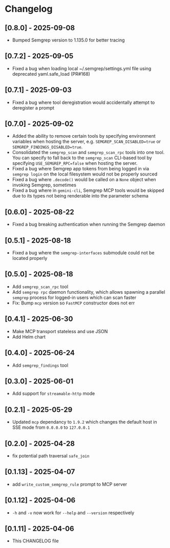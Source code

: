 # Changelog

## [0.8.0] - 2025-09-08
- Bumped Semgrep version to 1.135.0 for better tracing


## [0.7.2] - 2025-09-05
- Fixed a bug when loading local ~/.semgrep/settings.yml file using deprecated
  yaml.safe_load (PR#168)

## [0.7.1] - 2025-09-03
- Fixed a bug where tool deregistration would accidentally
  attempt to deregister a prompt

## [0.7.0] - 2025-09-02
- Added the ability to remove certain tools by specifying environment variables
  when hosting the server, e.g. `SEMGREP_SCAN_DISABLED=true` or `SEMGREP_FINDINGS_DISABLED=true`.
- Consolidated the `semgrep_scan` and `semgrep_scan_rpc` tools into one tool. You
  can specify to fall back to the `semgrep_scan` CLI-based tool by specifying `USE_SEMGREP_RPC=false`
  when hosting the server.
- Fixed a bug where Semgrep app tokens from being logged in via `semgrep login` on the local filesystem
  would not be properly sourced
- Fixed a bug where `.decode()` would be called on a `None` object when invoking Semgrep, sometimes
- Fixed a bug where in `gemini-cli`, Semgrep MCP tools would be skipped due to its types not
  being renderable into the parameter schema

## [0.6.0] - 2025-08-22

- Fixed a bug breaking authentication when running the Semgrep daemon

## [0.5.1] - 2025-08-18

- Fixed a bug where the `semgrep-interfaces` submodule could not be located properly

## [0.5.0] - 2025-08-18

- Add `semgrep_scan_rpc` tool
- Add `semgrep rpc` daemon functionality, which allows spawning
  a parallel `semgrep` process for logged-in users which can
  scan faster
- Fix: Bump `mcp` version so `FastMCP` constructor does not err


## [0.4.1] - 2025-06-30

- Make MCP transport stateless and use JSON
- Add Helm chart

## [0.4.0] - 2025-06-24

- Add `semgrep_findings` tool

## [0.3.0] - 2025-06-01

- Add support for `streamable-http` mode

## [0.2.1] - 2025-05-29

- Updated `mcp` dependancy to `1.9.2` which changes the default host in SSE mode from `0.0.0.0` to `127.0.0.1`

## [0.2.0] - 2025-04-28

- fix potential path traversal `safe_join`

## [0.1.13] - 2025-04-07

- add `write_custom_semgrep_rule` prompt to MCP server

## [0.1.12] - 2025-04-06

- `-h` and `-v` now work for `--help` and `--version` respectively

## [0.1.11] - 2025-04-06

- This CHANGELOG file
